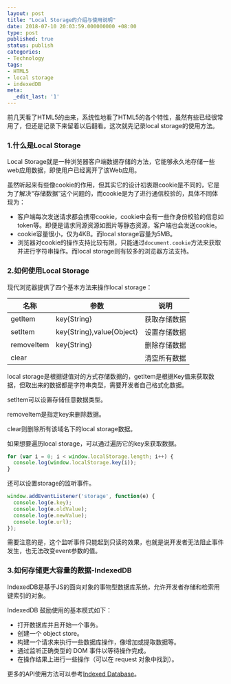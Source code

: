 ```yaml
---
layout: post
title: "Local Storage的介绍与使用说明"
date: 2018-07-10 20:03:59.000000000 +08:00
type: post
published: true
status: publish
categories:
- Technology
tags:
- HTML5
- local storage
- indexedDB
meta:
  _edit_last: '1'
---
```


前几天看了HTML5的由来，系统性地看了HTML5的各个特性，虽然有些已经很常用了，但还是记录下来留着以后翻看。这次就先记录local storage的使用方法。

### 1.什么是Local Storage

Local Storage就是一种浏览器客户端数据存储的方法，它能够永久地存储一些web应用数据，即使用户已经离开了该Web应用。

虽然听起来有些像cookie的作用，但其实它的设计初衷跟cookie是不同的，它是为了解决“存储数据”这个问题的，而cookie是为了进行通信校验的，具体不同体现为：

* 客户端每次发送请求都会携带cookie，cookie中会有一些作身份校验的信息如token等。即便是请求同源资源如图片等静态资源，客户端也会发送cookie。
* cookie容量很小，仅为4KB。而local storage容量为5MB。
* 浏览器对cookie的操作支持比较有限，只能通过`document.cookie`方法来获取并进行字符串操作。而local storage则有较多的浏览器方法支持。

### 2.如何使用Local Storage

现代浏览器提供了四个基本方法来操作local storage：

| 名称        |  参数     |  说明   | 
| --------   |  -------  | ------ |
| getItem     | key{String}  | 获取存储数据 | 
| setItem     | key{String},value{Object}  | 设置存储数据 |
| removeItem  | key{String}  | 删除存储数据 |
| clear       |   | 清空所有数据 |

<!--more-->

local storage是根据键值对的方式存储数据的，getItem是根据Key值来获取数据，但取出来的数据都是字符串类型，需要开发者自己格式化数据。

setItem可以设置存储任意数据类型。

removeItem是指定key来删除数据。

clear则删除所有该域名下的local storage数据。

如果想要遍历local storage，可以通过遍历它的key来获取数据。

```javascript
for (var i = 0; i < window.localStorage.length; i++) {
  console.log(window.localStorage.key(i));
}
```

还可以设置storage的监听事件。

```javascript
window.addEventListener('storage', function(e) {
  console.log(e.key);	
  console.log(e.oldValue);	
  console.log(e.newValue);	
  console.log(e.url);	
});
```

需要注意的是，这个监听事件只能起到只读的效果，也就是说开发者无法阻止事件发生，也无法改变event参数的值。

### 3.如何存储更大容量的数据-IndexedDB

IndexedDB是基于JS的面向对象的事物型数据库系统，允许开发者存储和检索用键索引的对象。

IndexedDB 鼓励使用的基本模式如下：

* 打开数据库并且开始一个事务。
* 创建一个 object store。
* 构建一个请求来执行一些数据库操作，像增加或提取数据等。
* 通过监听正确类型的 DOM 事件以等待操作完成。
* 在操作结果上进行一些操作（可以在 request 对象中找到）。

更多的API使用方法可以参考[Indexed Database](http://w3c.github.io/IndexedDB/#introduction)。
